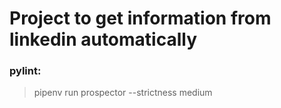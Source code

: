 # Project to get information from linkedin automatically

### pylint:
> pipenv run prospector --strictness medium